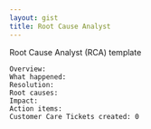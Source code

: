 ```yaml
---
layout: gist
title: Root Cause Analyst
---
```


Root Cause Analyst (RCA) template
```
Overview:
What happened:
Resolution:
Root causes:
Impact:
Action items:
Customer Care Tickets created: 0
```
